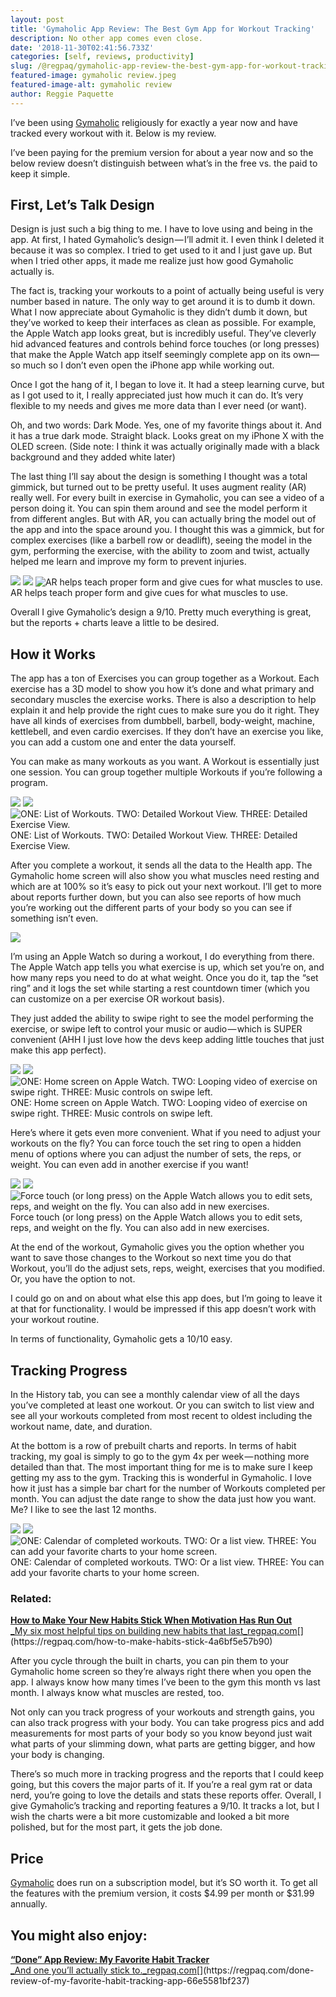 ```yaml
---
layout: post
title: 'Gymaholic App Review: The Best Gym App for Workout Tracking'
description: No other app comes even close.
date: '2018-11-30T02:41:56.733Z'
categories: [self, reviews, productivity]
slug: /@regpaq/gymaholic-app-review-the-best-gym-app-for-workout-tracking-6b6b1c8157c7
featured-image: gymaholic review.jpeg
featured-image-alt: gymaholic review
author: Reggie Paquette
---
```


I’ve been using [Gymaholic](https://itunes.apple.com/us/app/gymaholic-workout-tracker/id648518560?mt=8) religiously for exactly a year now and have tracked every workout with it. Below is my review.

I’ve been paying for the premium version for about a year now and so the below review doesn’t distinguish between what’s in the free vs. the paid to keep it simple.

## First, Let’s Talk Design

Design is just such a big thing to me. I have to love using and being in the app. At first, I hated Gymaholic’s design — I’ll admit it. I even think I deleted it because it was so complex. I tried to get used to it and I just gave up. But when I tried other apps, it made me realize just how good Gymaholic actually is.

The fact is, tracking your workouts to a point of actually being useful is very number based in nature. The only way to get around it is to dumb it down. What I now appreciate about Gymaholic is they didn’t dumb it down, but they’ve worked to keep their interfaces as clean as possible. For example, the Apple Watch app looks great, but is incredibly useful. They’ve cleverly hid advanced features and controls behind force touches (or long presses) that make the Apple Watch app itself seemingly complete app on its own— so much so I don’t even open the iPhone app while working out.

Once I got the hang of it, I began to love it. It had a steep learning curve, but as I got used to it, I really appreciated just how much it can do. It’s very flexible to my needs and gives me more data than I ever need (or want).

Oh, and two words: Dark Mode. Yes, one of my favorite things about it. And it has a true dark mode. Straight black. Looks great on my iPhone X with the OLED screen. (Side note: I think it was actually originally made with a black background and they added white later)

The last thing I’ll say about the design is something I thought was a total gimmick, but turned out to be pretty useful. It uses augment reality (AR) really well. For every built in exercise in Gymaholic, you can see a video of a person doing it. You can spin them around and see the model perform it from different angles. But with AR, you can actually bring the model out of the app and into the space around you. I thought this was a gimmick, but for complex exercises (like a barbell row or deadlift), seeing the model in the gym, performing the exercise, with the ability to zoom and twist, actually helped me learn and improve my form to prevent injuries.

![](https://cdn-images-1.medium.com/max/400/1*4noONqZUAzBupHokAu0yEQ.jpeg)
![](https://cdn-images-1.medium.com/max/400/1*8Jz9t_esb4FoQ2SflCt4ZQ.jpeg)
![AR helps teach proper form and give cues for what muscles to use.](https://cdn-images-1.medium.com/max/400/1*6nHcSyaU2owvQAiRUpIKtg.jpeg)
AR helps teach proper form and give cues for what muscles to use.

Overall I give Gymaholic’s design a 9/10. Pretty much everything is great, but the reports + charts leave a little to be desired.

## How it Works

The app has a ton of Exercises you can group together as a Workout. Each exercise has a 3D model to show you how it’s done and what primary and secondary muscles the exercise works. There is also a description to help explain it and help provide the right cues to make sure you do it right. They have all kinds of exercises from dumbbell, barbell, body-weight, machine, kettlebell, and even cardio exercises. If they don’t have an exercise you like, you can add a custom one and enter the data yourself.

You can make as many workouts as you want. A Workout is essentially just one session. You can group together multiple Workouts if you’re following a program.

![](https://cdn-images-1.medium.com/max/400/1*W16-B4E8kRnL47dQ2XKUGQ.png)
![](https://cdn-images-1.medium.com/max/400/1*JO2nZduteSoD2uLvd6sLzg.png)
![ONE: List of Workouts. TWO: Detailed Workout View. THREE: Detailed Exercise View.](https://cdn-images-1.medium.com/max/400/1*kjaeRlGEea4iRGyvKHmx3w.png)
ONE: List of Workouts. TWO: Detailed Workout View. THREE: Detailed Exercise View.

After you complete a workout, it sends all the data to the Health app. The Gymaholic home screen will also show you what muscles need resting and which are at 100% so it’s easy to pick out your next workout. I’ll get to more about reports further down, but you can also see reports of how much you’re working out the different parts of your body so you can see if something isn’t even.

![](https://cdn-images-1.medium.com/max/600/1*m9q4tzX2GW3UCpMAGUvZRg.jpeg)

I’m using an Apple Watch so during a workout, I do everything from there. The Apple Watch app tells you what exercise is up, which set you’re on, and how many reps you need to do at what weight. Once you do it, tap the “set ring” and it logs the set while starting a rest countdown timer (which you can customize on a per exercise OR workout basis).

They just added the ability to swipe right to see the model performing the exercise, or swipe left to control your music or audio — which is SUPER convenient (AHH I just love how the devs keep adding little touches that just make this app perfect).

![](https://cdn-images-1.medium.com/max/400/1*d6yoXS3cK-TQRTemvugsKA.png)
![](https://cdn-images-1.medium.com/max/400/1*6iQSCzUDe6OyrLuIsdiadw.png)
![ONE: Home screen on Apple Watch. TWO: Looping video of exercise on swipe right. THREE: Music controls on swipe left.](https://cdn-images-1.medium.com/max/400/1*ACHPqs1i5pA6lwKJRZTxRA.png)
ONE: Home screen on Apple Watch. TWO: Looping video of exercise on swipe right. THREE: Music controls on swipe left.

Here’s where it gets even more convenient. What if you need to adjust your workouts on the fly? You can force touch the set ring to open a hidden menu of options where you can adjust the number of sets, the reps, or weight. You can even add in another exercise if you want!

![](https://cdn-images-1.medium.com/max/400/1*nJsinKmtraeLrW9rz_gRtQ.png)
![](https://cdn-images-1.medium.com/max/400/1*Dhc9Mb_oeHL5hsEIk5lO4Q.png)
![Force touch (or long press) on the Apple Watch allows you to edit sets, reps, and weight on the fly. You can also add in new exercises.](https://cdn-images-1.medium.com/max/400/1*R0JN7YGn-mprnY6A53a_3Q.png)
Force touch (or long press) on the Apple Watch allows you to edit sets, reps, and weight on the fly. You can also add in new exercises.

At the end of the workout, Gymaholic gives you the option whether you want to save those changes to the Workout so next time you do that Workout, you’ll do the adjust sets, reps, weight, exercises that you modified. Or, you have the option to not.

I could go on and on about what else this app does, but I’m going to leave it at that for functionality. I would be impressed if this app doesn’t work with your workout routine.

In terms of functionality, Gymaholic gets a 10/10 easy.

## Tracking Progress

In the History tab, you can see a monthly calendar view of all the days you’ve completed at least one workout. Or you can switch to list view and see all your workouts completed from most recent to oldest including the workout name, date, and duration.

At the bottom is a row of prebuilt charts and reports. In terms of habit tracking, my goal is simply to go to the gym 4x per week — nothing more detailed than that. The most important thing for me is to make sure I keep getting my ass to the gym. Tracking this is wonderful in Gymaholic. I love how it just has a simple bar chart for the number of Workouts completed per month. You can adjust the date range to show the data just how you want. Me? I like to see the last 12 months.

![](https://cdn-images-1.medium.com/max/400/1*OxXYgaL1asY-ID0kRTNEhw.png)
![](https://cdn-images-1.medium.com/max/400/1*Ullh1LrAJrc5kAiqxSs3kQ.png)
![ONE: Calendar of completed workouts. TWO: Or a list view. THREE: You can add your favorite charts to your home screen.](https://cdn-images-1.medium.com/max/400/1*xdFrODat8kJ4-4FX1iI05Q.png)
ONE: Calendar of completed workouts. TWO: Or a list view. THREE: You can add your favorite charts to your home screen.

### Related:

[**How to Make Your New Habits Stick When Motivation Has Run Out**  
_My six most helpful tips on building new habits that last_regpaq.com](https://regpaq.com/how-to-make-habits-stick-4a6bf5e57b90 "https://regpaq.com/how-to-make-habits-stick-4a6bf5e57b90")[](https://regpaq.com/how-to-make-habits-stick-4a6bf5e57b90)

After you cycle through the built in charts, you can pin them to your Gymaholic home screen so they’re always right there when you open the app. I always know how many times I’ve been to the gym this month vs last month. I always know what muscles are rested, too.

Not only can you track progress of your workouts and strength gains, you can also track progress with your body. You can take progress pics and add measurements for most parts of your body so you know beyond just wait what parts of your slimming down, what parts are getting bigger, and how your body is changing.

There’s so much more in tracking progress and the reports that I could keep going, but this covers the major parts of it. If you’re a real gym rat or data nerd, you’re going to love the details and stats these reports offer. Overall, I give Gymaholic’s tracking and reporting features a 9/10. It tracks a lot, but I wish the charts were a bit more customizable and looked a bit more polished, but for the most part, it gets the job done.

## Price

[Gymaholic](https://itunes.apple.com/us/app/gymaholic-workout-tracker/id648518560?mt=8) does run on a subscription model, but it’s SO worth it. To get all the features with the premium version, it costs $4.99 per month or $31.99 annually.

## You might also enjoy:

[**“Done” App Review: My Favorite Habit Tracker**  
_And one you’ll actually stick to._regpaq.com](https://regpaq.com/done-review-of-my-favorite-habit-tracking-app-66e5581bf237 "https://regpaq.com/done-review-of-my-favorite-habit-tracking-app-66e5581bf237")[](https://regpaq.com/done-review-of-my-favorite-habit-tracking-app-66e5581bf237)